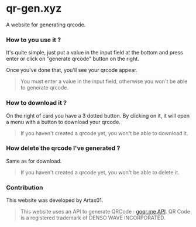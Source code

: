 # qr-gen.xyz

A website for generating qrcode.

### How to you use it ?

It's quite simple, just put a value in the input field at the bottom and press enter or click on "generate qrcode" button on the right.

Once you've done that, you'll see your qrcode appear.

> You must enter a value in the input field, otherwise you won't be able to generate qrcode.

### How to download it ?

On the right of card you have a 3 dotted button. By clicking on it, it will open a menu with a button to download your qrcode.

> If you haven't created a qrcode yet, you won't be able to download it.

### How delete the qrcode I've generated ?

Same as for download.

> If you haven't created a qrcode yet, you won't be able to delete it.

### Contribution

This website was developed by Artax01.

> This website uses an API to generate QRCode : [goqr.me API](https://goqr.me/api/). QR Code is a registered trademark of DENSO WAVE INCORPORATED.
